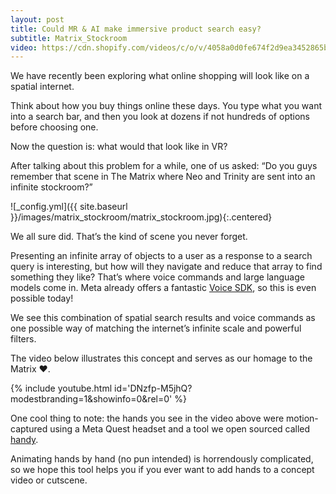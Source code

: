 ```yaml
---
layout: post
title: Could MR & AI make immersive product search easy?
subtitle: Matrix_Stockroom
video: https://cdn.shopify.com/videos/c/o/v/4058a0d0fe674f2d9ea3452865bc3885.mp4
---
```


We have recently been exploring what online shopping will look like on a spatial internet.

Think about how you buy things online these days. You type what you want into a search bar, and then you look at dozens if not hundreds of options before choosing one.

Now the question is: what would that look like in VR?

After talking about this problem for a while, one of us asked: “Do you guys remember that scene in The Matrix where Neo and Trinity are sent into an infinite stockroom?”

![_config.yml]({{ site.baseurl }}/images/matrix_stockroom/matrix_stockroom.jpg){:.centered}

We all sure did. That’s the kind of scene you never forget.

Presenting an infinite array of objects to a user as a response to a search query is interesting, but how will they navigate and reduce that array to find something they like? That’s where voice commands and large language models come in. Meta already offers a fantastic [Voice SDK](https://developer.oculus.com/documentation/unity/voice-sdk-overview/), so this is even possible today!

We see this combination of spatial search results and voice commands as one possible way of matching the internet’s infinite scale and powerful filters.

The video below illustrates this concept and serves as our homage to the Matrix ❤️.

{% include youtube.html id='DNzfp-M5jhQ?modestbranding=1&amp;showinfo=0&amp;rel=0' %}

One cool thing to note: the hands you see in the video above were motion-captured using a Meta Quest headset and a tool we open sourced called [handy](https://github.com/Shopify/handy).

Animating hands by hand (no pun intended) is horrendously complicated, so we hope this tool helps you if you ever want to add hands to a concept video or cutscene.
